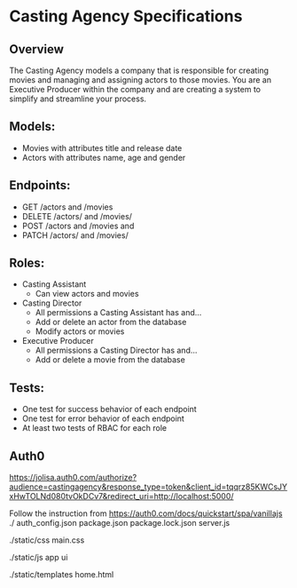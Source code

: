 # Casting Agency Specifications

## Overview
The Casting Agency models a company that is responsible for creating movies and managing and assigning actors to those movies. You are an Executive Producer within the company and are creating a system to simplify and streamline your process.

## Models:
- Movies with attributes title and release date
- Actors with attributes name, age and gender

## Endpoints:
- GET /actors and /movies
- DELETE /actors/ and /movies/
- POST /actors and /movies and
- PATCH /actors/ and /movies/

## Roles:
- Casting Assistant
    + Can view actors and movies
- Casting Director
    + All permissions a Casting Assistant has and…
    + Add or delete an actor from the database
    + Modify actors or movies
- Executive Producer
    + All permissions a Casting Director has and…
    + Add or delete a movie from the database

## Tests:
- One test for success behavior of each endpoint
- One test for error behavior of each endpoint
- At least two tests of RBAC for each role

## Auth0
https://jolisa.auth0.com/authorize?audience=castingagency&response_type=token&client_id=tqqrz85KWCsJYxHwTOLNd080tvOkDCv7&redirect_uri=http://localhost:5000/

Follow the instruction from https://auth0.com/docs/quickstart/spa/vanillajs 
./
auth_config.json
package.json
package.lock.json
server.js

./static/css
main.css

./static/js
app
ui

./static/templates
home.html